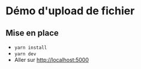 # Démo d'upload de fichier

## Mise en place

- `yarn install`
- `yarn dev`
- Aller sur [http://localhost:5000](http://localhost:5000)